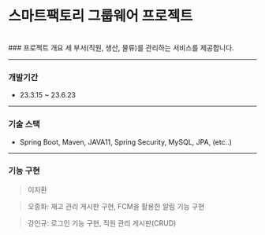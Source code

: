 
  
# 스마트팩토리 그룹웨어 프로젝트
<br/>
### 프로젝트 개요
세 부서(직원, 생산, 물류)를 관리하는 서비스를 제공합니다.

---

### 개발기간
+ 23.3.15 ~ 23.6.23
  
---
### 기술 스택
+ Spring Boot, Maven, JAVA11, Spring Security, MySQL, JPA, (etc..)
  
---
### 기능 구현
> 이지환


> 오종화: 재고 관리 게시판 구현, FCM을 활용한 알림 기능 구현


> 강인규: 로그인 기능 구현, 직원 관리 게시판(CRUD)


